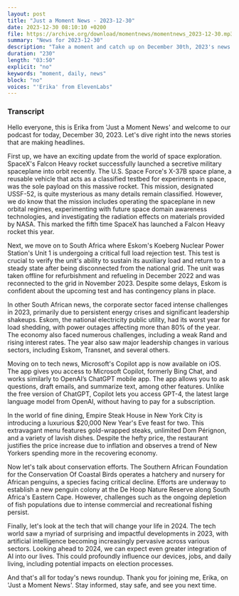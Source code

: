 ```yaml
---
layout: post
title: "Just a Moment News - 2023-12-30"
date: 2023-12-30 08:10:10 +0200
file: https://archive.org/download/momentnews/momentnews_2023-12-30.mp3
summary: "News for 2023-12-30"
description: "Take a moment and catch up on December 30th, 2023's news."
duration: "230"
length: "03:50"
explicit: "no"
keywords: "moment, daily, news"
block: "no"
voices: "'Erika' from ElevenLabs"
---
```


### Transcript

Hello everyone, this is Erika from 'Just a Moment News' and welcome to our podcast for today, December 30, 2023. Let's dive right into the news stories that are making headlines.

First up, we have an exciting update from the world of space exploration. SpaceX's Falcon Heavy rocket successfully launched a secretive military spaceplane into orbit recently. The U.S. Space Force's X-37B space plane, a reusable vehicle that acts as a classified testbed for experiments in space, was the sole payload on this massive rocket. This mission, designated USSF-52, is quite mysterious as many details remain classified. However, we do know that the mission includes operating the spaceplane in new orbital regimes, experimenting with future space domain awareness technologies, and investigating the radiation effects on materials provided by NASA. This marked the fifth time SpaceX has launched a Falcon Heavy rocket this year.

Next, we move on to South Africa where Eskom's Koeberg Nuclear Power Station's Unit 1 is undergoing a critical full load rejection test. This test is crucial to verify the unit's ability to sustain its auxiliary load and return to a steady state after being disconnected from the national grid. The unit was taken offline for refurbishment and refueling in December 2022 and was reconnected to the grid in November 2023. Despite some delays, Eskom is confident about the upcoming test and has contingency plans in place.

In other South African news, the corporate sector faced intense challenges in 2023, primarily due to persistent energy crises and significant leadership shakeups. Eskom, the national electricity public utility, had its worst year for load shedding, with power outages affecting more than 80% of the year. The economy also faced numerous challenges, including a weak Rand and rising interest rates. The year also saw major leadership changes in various sectors, including Eskom, Transnet, and several others.

Moving on to tech news, Microsoft's Copilot app is now available on iOS. The app gives you access to Microsoft Copilot, formerly Bing Chat, and works similarly to OpenAI’s ChatGPT mobile app. The app allows you to ask questions, draft emails, and summarize text, among other features. Unlike the free version of ChatGPT, Copilot lets you access GPT-4, the latest large language model from OpenAI, without having to pay for a subscription.

In the world of fine dining, Empire Steak House in New York City is introducing a luxurious $20,000 New Year's Eve feast for two. This extravagant menu features gold-wrapped steaks, unlimited Dom Pérignon, and a variety of lavish dishes. Despite the hefty price, the restaurant justifies the price increase due to inflation and observes a trend of New Yorkers spending more in the recovering economy.

Now let's talk about conservation efforts. The Southern African Foundation for the Conservation Of Coastal Birds operates a hatchery and nursery for African penguins, a species facing critical decline. Efforts are underway to establish a new penguin colony at the De Hoop Nature Reserve along South Africa's Eastern Cape. However, challenges such as the ongoing depletion of fish populations due to intense commercial and recreational fishing persist.

Finally, let's look at the tech that will change your life in 2024. The tech world saw a myriad of surprising and impactful developments in 2023, with artificial intelligence becoming increasingly pervasive across various sectors. Looking ahead to 2024, we can expect even greater integration of AI into our lives. This could profoundly influence our devices, jobs, and daily living, including potential impacts on election processes. 

And that's all for today's news roundup. Thank you for joining me, Erika, on 'Just a Moment News'. Stay informed, stay safe, and see you next time.
